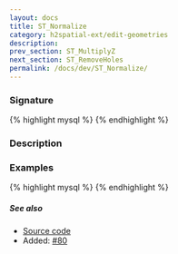 ```yaml
---
layout: docs
title: ST_Normalize
category: h2spatial-ext/edit-geometries
description: 
prev_section: ST_MultiplyZ
next_section: ST_RemoveHoles
permalink: /docs/dev/ST_Normalize/
---
```


### Signature

{% highlight mysql %}
{% endhighlight %}

### Description

### Examples

{% highlight mysql %}
{% endhighlight %}

##### See also

* <a href="https://github.com/irstv/H2GIS/blob/master/h2spatial-ext/src/main/java/org/h2gis/h2spatialext/function/spatial/edit/ST_Normalize.java" target="_blank">Source code</a>
* Added: <a href="https://github.com/irstv/H2GIS/pull/80" target="_blank">#80</a>
